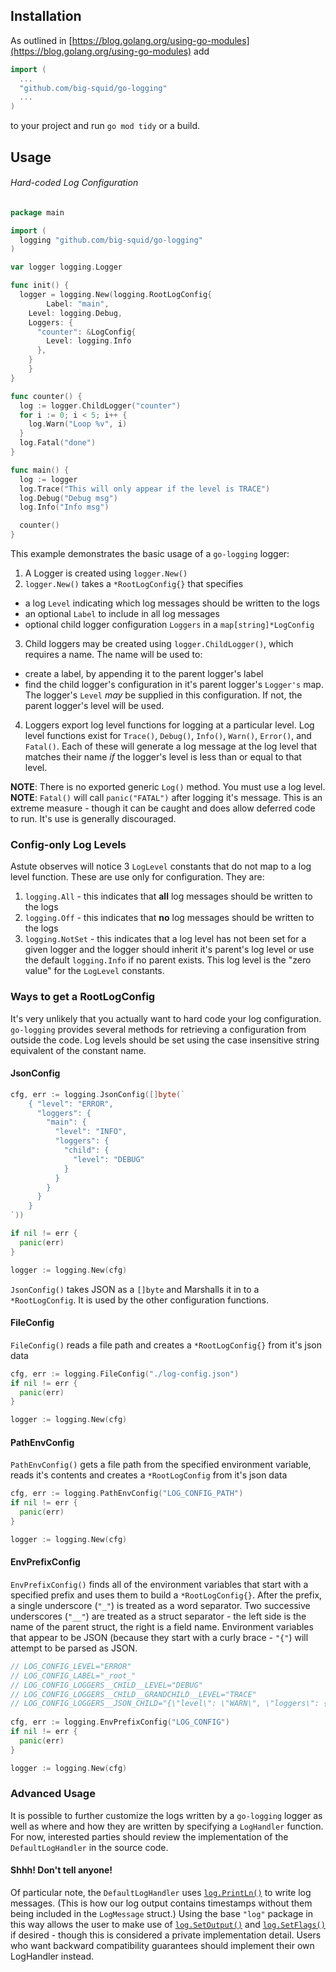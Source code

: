 ## Installation

As outlined in [https://blog.golang.org/using-go-modules](https://blog.golang.org/using-go-modules) add

```go
import (
  ...
  "github.com/big-squid/go-logging"
  ...
)
```
to your project and run `go mod tidy` or a build.

## Usage

###### Hard-coded Log Configuration

```go
package main

import (
  logging "github.com/big-squid/go-logging"
)

var logger logging.Logger

func init() {
  logger = logging.New(logging.RootLogConfig{
		Label: "main",
    Level: logging.Debug,
    Loggers: {
      "counter": &LogConfig{
        Level: logging.Info
      },
    }
	}
}

func counter() {
  log := logger.ChildLogger("counter")
  for i := 0; i < 5; i++ {
    log.Warn("Loop %v", i)
  }
  log.Fatal("done")
}

func main() {
  log := logger
  log.Trace("This will only appear if the level is TRACE")
  log.Debug("Debug msg")
  log.Info("Info msg")

  counter()
}
```

This example demonstrates the basic usage of a `go-logging` logger:

1. A Logger is created using `logger.New()`
2. `logger.New()` takes a `*RootLogConfig{}` that specifies
  + a log `Level` indicating which log messages should be written to the logs
  + an optional `Label` to include in all log messages
  + optional child logger configuration `Loggers` in a `map[string]*LogConfig`
3. Child loggers may be created using `logger.ChildLogger()`, which requires a name. The name will be used to:
  + create a label, by appending it to the parent logger's label
  + find the child logger's configuration in it's parent logger's `Logger's` map. The logger's `Level` _may_ be supplied in this configuration. If not, the parent logger's level will be used.
4. Loggers export log level functions for logging at a particular level. Log level functions exist for `Trace()`, `Debug()`, `Info()`, `Warn()`, `Error()`, and `Fatal()`. Each of these will generate a log message at the log level that matches their name _if_ the logger's level is less than or equal to that level.

**NOTE**: There is no exported generic `Log()` method. You must use a log level.
**NOTE**: `Fatal()` will call `panic("FATAL")` after logging it's message. This is an extreme measure - though it can be caught and does allow deferred code to run. It's use is generally discouraged.

### Config-only Log Levels

Astute observes will notice 3 `LogLevel` constants that do not map to a log level function. These are use only for configuration. They are:

1. `logging.All` - this indicates that **all** log messages should be written to the logs
2. `logging.Off` - this indicates that **no** log messages should be written to the logs
3. `logging.NotSet` - this indicates that a log level has not been set for a given logger and the logger should inherit it's parent's log level or use the default `logging.Info` if no parent exists. This log level is the "zero value" for the `LogLevel` constants.

### Ways to get a RootLogConfig

It's very unlikely that you actually want to hard code your log configuration. `go-logging` provides several methods for retrieving a configuration from outside the code. Log levels should be set using the case insensitive string equivalent of the constant name.

#### JsonConfig

```go
cfg, err := logging.JsonConfig([]byte(`
	{ "level": "ERROR",
      "loggers": {
        "main": {
          "level": "INFO",
          "loggers": {
            "child": {
              "level": "DEBUG"
            }
          }
        }
      }
    }
`))

if nil != err {
  panic(err)
}

logger := logging.New(cfg)
```

`JsonConfig()` takes JSON as a `[]byte` and Marshalls it in to a `*RootLogConfig`. It is used by the other configuration functions.

#### FileConfig

`FileConfig()` reads a file path and creates a `*RootLogConfig{}` from it's json data

```go
cfg, err := logging.FileConfig("./log-config.json")
if nil != err {
  panic(err)
}

logger := logging.New(cfg)
```

#### PathEnvConfig
`PathEnvConfig()` gets a file path from the specified environment variable, reads it's contents and creates a `*RootLogConfig` from it's json data

```go
cfg, err := logging.PathEnvConfig("LOG_CONFIG_PATH")
if nil != err {
  panic(err)
}

logger := logging.New(cfg)
```

#### EnvPrefixConfig
`EnvPrefixConfig()` finds all of the environment variables that start with a specified prefix and uses them to build a `*RootLogConfig{}`. After the prefix, a single underscore (`"_"`) is treated as a word separator. Two successive underscores (`"__"`) are treated as a struct separator - the left side is the name of the parent struct, the right is a field name. Environment variables that appear to be JSON (because they start with a curly brace - `"{"`) will attempt to be parsed as JSON.

```go
// LOG_CONFIG_LEVEL="ERROR"
// LOG_CONFIG_LABEL="_root_"
// LOG_CONFIG_LOGGERS__CHILD__LEVEL="DEBUG"
// LOG_CONFIG_LOGGERS__CHILD__GRANDCHILD__LEVEL="TRACE"
// LOG_CONFIG_LOGGERS__JSON_CHILD="{\"level\": \"WARN\", \"loggers\": {\"grandchild\": {\"level\": \"ERROR\"}}}"
  
cfg, err := logging.EnvPrefixConfig("LOG_CONFIG")
if nil != err {
  panic(err)
}

logger := logging.New(cfg)
```

### Advanced Usage

It is possible to further customize the logs written by a `go-logging` logger as well as where and how they are written by specifying a `LogHandler` function. For now, interested parties should review the implementation of the `DefaultLogHandler` in the source code.

#### Shhh! Don't tell anyone!

Of particular note, the `DefaultLogHandler` uses [`log.PrintLn()`](https://golang.org/pkg/log/#Println) to write log messages. (This is how our log output contains timestamps without them being included in the `LogMessage` struct.) Using the base `"log"` package in this way allows the user to make use of [`log.SetOutput()`](https://golang.org/pkg/log/#SetOutput) and [`log.SetFlags()`](https://golang.org/pkg/log/#SetFlags) if desired - though this is considered a private implementation detail. Users who want backward compatibility guarantees should implement their own LogHandler instead.
